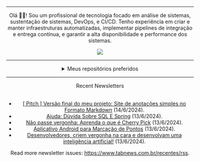 <div align="center">
<hr>
<p>Olá 👋🏾! Sou um profissional de tecnologia focado em análise de sistemas, sustentação de sistemas, DevOps, e CI/CD. Tenho experiência em criar e manter infraestruturas automatizadas, implementar pipelines de integração e entrega contínua, e garantir a alta disponibilidade e performance dos sistemas.</p>
  <img src="https://media.giphy.com/media/yAGIvCiwPJn5C/giphy.gif">
<hr>
  <details>
  <summary>Meus repositórios preferidos</summary>
  <br />
  Alguns dos meus melhores repositórios:
  <br />
<br />
  <ul><li><a href=https://github.com/RxJSVini/aluratube target="_blank" rel="noopener noreferrer">RxJSVini/aluratube</a> (<b>0</b> ✨ and <b>0</b> 🍴): Aluratube - Desenvolvido durante a imersão React da Alura no final de 2022</li><li><a href=https://github.com/RxJSVini/nlw-ia target="_blank" rel="noopener noreferrer">RxJSVini/nlw-ia</a> (<b>0</b> ✨ and <b>0</b> 🍴): Projeto desenvolvido durante a NLW IA - Usando a API da OPENAI</li>
<li>More coming soon :).</li>
</ul>
  </details>
  <hr/>
    <summary>Recent Newsletters</summary>
  <br />
  <ul>
    <li><a href=https://www.tabnews.com.br/AraujoFrontEndDeveloper/pitch-versao-final-do-meu-projeto-site-de-anotacoes-simples-no-formato-markdown target="_blank" rel="noopener noreferrer">[ Pitch ] Versão final do meu projeto: Site de anotações simples no Formato Markdown</a> (14/6/2024).</li><li><a href=https://www.tabnews.com.br/kaiquevieira/ajuda-duvida-sobre-sql-e-spring target="_blank" rel="noopener noreferrer">Ajuda: Dúvida Sobre SQL E Spring</a> (13/6/2024).</li><li><a href=https://www.tabnews.com.br/italosousa/nao-passe-vergonha-aprenda-o-que-e-cherry-pick target="_blank" rel="noopener noreferrer">Não passe vergonha: Aprenda o que é Cherry Pick</a> (13/6/2024).</li><li><a href=https://www.tabnews.com.br/BrunoGomes93/aplicativo-android-para-marcacao-de-pontos target="_blank" rel="noopener noreferrer">Aplicativo Android para Marcação de Pontos</a> (13/6/2024).</li><li><a href=https://www.tabnews.com.br/HDsouza/desenvolvedores-criem-vergonha-na-cara-e-desenvolvam-uma-inteligencia-artificial target="_blank" rel="noopener noreferrer">Desenvolvedores, criem vergonha na cara e desenvolvam uma inteligência artificial!</a> (13/6/2024).</li>
  </ul>
<p>Read more newsletter issues: <a href="https://www.tabnews.com.br/recentes/rss">https://www.tabnews.com.br/recentes/rss</a>.</p>
  </details>

